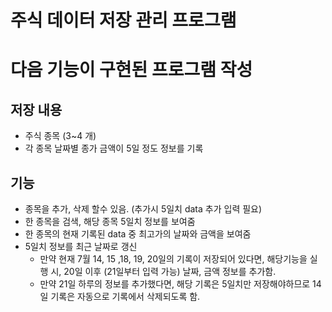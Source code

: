 주식 데이터 저장 관리 프로그램
========================

# 다음 기능이 구현된 프로그램 작성

## 저장 내용
* 주식 종목 (3~4 개)
* 각 종목 날짜별 종가 금액이 5일 정도 정보를 기록

## 기능
* 종목을 추가, 삭제 할수 있음. (추가시 5일치 data 추가 입력 필요)
* 한 종목을 검색, 해당 종목 5일치 정보를 보여줌
* 한 종목의 현재 기록된 data 중 최고가의 날짜와 금액을 보여줌
* 5일치 정보를 최근 날짜로 갱신
    - 만약 현재 7월 14, 15 ,18, 19, 20일의 기록이 저장되어 있다면, 해당기능을 실행 시, 20일 이후 (21일부터 입력 가능) 날짜, 금액 정보를 추가함. 
    - 만약 21일 하루의 정보를 추가했다면, 해당 기록은 5일치만 저장해야하므로 14일 기록은 자동으로 기록에서 삭제되도록 함.

   
 